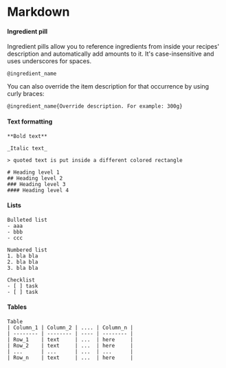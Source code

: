 # Markdown

#### Ingredient pill
Ingredient pills allow you to reference ingredients from inside your recipes' description and automatically add amounts to it. It's case-insensitive and uses underscores for spaces.
```
@ingredient_name
```

You can also override the item description for that occurrence by using curly braces:
```
@ingredient_name{Override description. For example: 300g}
```

#### Text formatting
```
**Bold text**
```
```
_Italic text_
```

```
> quoted text is put inside a different colored rectangle 
```

```
# Heading level 1
## Heading level 2
### Heading level 3
#### Heading level 4
```
#### Lists
```
Bulleted list
- aaa
- bbb
- ccc
```
```
Numbered list
1. bla bla
2. bla bla
3. bla bla
```
```
Checklist
- [ ] task
- [ ] task
```
#### Tables

```
Table
| Column_1 | Column_2 | .... | Column_n |
| -------- | -------- | ---- | -------- |
| Row_1    | text     | ...  | here     |
| Row_2    | text     | ...  | here     |
| ...      | ...      | ...  | ...      |
| Row_n    | text     | ...  | here     |
```

